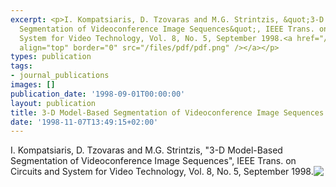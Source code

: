 ```yaml
---
excerpt: <p>I. Kompatsiaris, D. Tzovaras and M.G. Strintzis, &quot;3-D Model-Based
  Segmentation of Videoconference Image Sequences&quot;, IEEE Trans. on Circuits and
  System for Video Technology, Vol. 8, No. 5, September 1998.<a href="/files/pdf/CSVT98.pdf"><img
  align="top" border="0" src="/files/pdf/pdf.png" /></a></p>
types: publication
tags:
- journal_publications
images: []
publication_date: '1998-09-01T00:00:00'
layout: publication
title: 3-D Model-Based Segmentation of Videoconference Image Sequences
date: '1998-11-07T13:49:15+02:00'
---
```

<p>I. Kompatsiaris, D. Tzovaras and M.G. Strintzis, &quot;3-D Model-Based Segmentation of Videoconference Image Sequences&quot;, IEEE Trans. on Circuits and System for Video Technology, Vol. 8, No. 5, September 1998.<a href="/files/pdf/CSVT98.pdf"><img align="top" border="0" src="/files/pdf/pdf.png" /></a></p>
